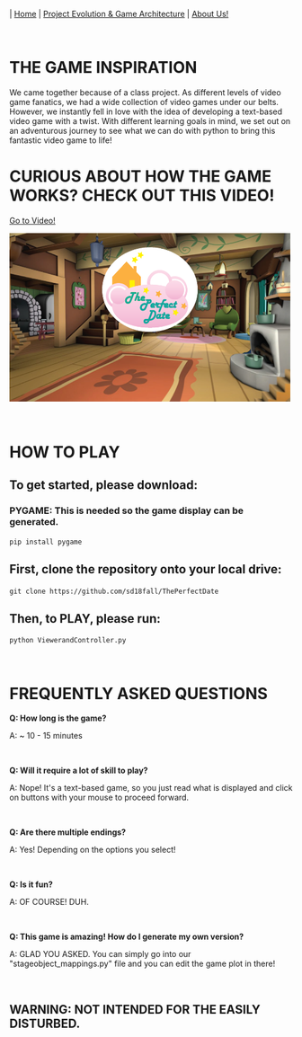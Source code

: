 
| [Home](index.md) 	| [Project Evolution & Game Architecture](gamearc.md) 	| [About Us!](aboutus.md)

&nbsp;
&nbsp;

# THE GAME INSPIRATION

We came together because of a class project. As different levels of video game fanatics, we had a wide collection of video games under our belts. However, we instantly fell in love with the idea of developing a text-based video game with a twist. With different learning goals in mind, we set out on an adventurous journey to see what we can do with python to bring this fantastic video game to life!

# CURIOUS ABOUT HOW THE GAME WORKS? CHECK OUT THIS VIDEO!
[Go to Video!](https://www.youtube.com/watch?v=7IkMg99j7lA&feature=youtu.be)

<img src="TitleScreen.png" width="500" height="300" />

&nbsp;

# HOW TO PLAY

## To get started, please download:

### PYGAME: This is needed so the game display can be generated.

```
pip install pygame
```

## First, clone the repository onto your local drive:

```
git clone https://github.com/sd18fall/ThePerfectDate
```

## Then, to **PLAY**, please run:

```
python ViewerandController.py
```

&nbsp;

# FREQUENTLY ASKED QUESTIONS

**Q: How long is the game?**

A: ~ 10 - 15 minutes

&nbsp;

**Q: Will it require a lot of skill to play?**

A: Nope! It's a text-based game, so you just read what is displayed and click on buttons with your mouse to proceed forward.

&nbsp;

**Q: Are there multiple endings?**

A: Yes! Depending on the options you select!

&nbsp;

**Q: Is it fun?**

A: OF COURSE! DUH.

&nbsp;

**Q: This game is amazing! How do I generate my own version?**

A: GLAD YOU ASKED. You can simply go into our "stageobject_mappings.py" file and you can edit the game plot in there!

&nbsp;

## WARNING: NOT INTENDED FOR THE EASILY DISTURBED.
